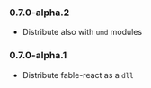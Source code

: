 ### 0.7.0-alpha.2

* Distribute also with `umd` modules

### 0.7.0-alpha.1

* Distribute fable-react as a `dll`
